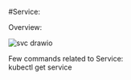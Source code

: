 #Service:

Overview:

![svc drawio](https://github.com/jyotirraval/EKS-Training/assets/31502473/8675f637-00f5-4f49-b58f-4888aaf7c119)

Few commands related to Service: <br />
kubectl get service <br />
